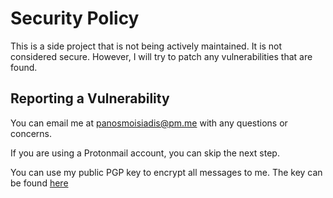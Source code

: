 # Security Policy

This is a side project that is not being actively maintained. It is not considered secure. However, I will try to patch any vulnerabilities that are found.

## Reporting a Vulnerability

You can email me at <panosmoisiadis@pm.me> with any questions or concerns.

If you are using a Protonmail account, you can skip the next step.

You can use my public PGP key to encrypt all messages to me. The key can be found [here](https://raw.githubusercontent.com/MyYogurt/PGP-Public-Key/main/publickey.panosmoisiadis%40pm.me.asc)
